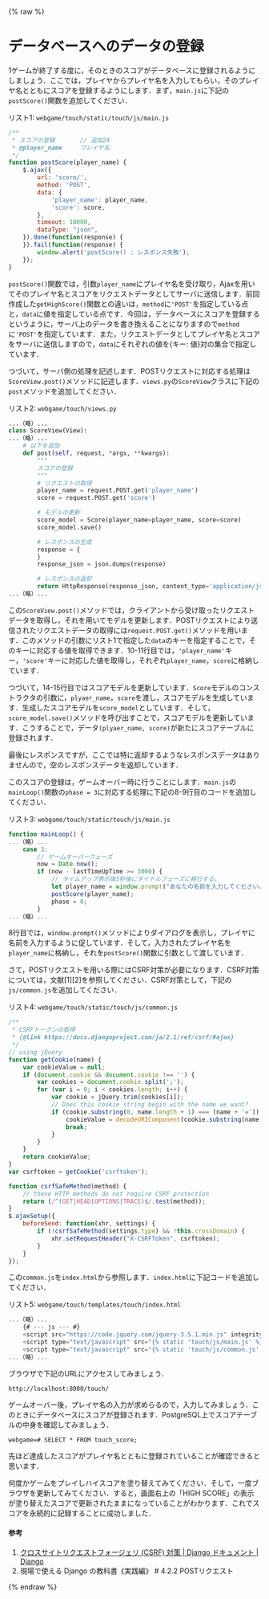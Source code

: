 {% raw %}

# データベースへのデータの登録

1ゲームが終了する度に，そのときのスコアがデータベースに登録されるようにしましょう．ここでは，プレイヤからプレイヤ名を入力してもらい，そのプレイヤ名とともにスコアを登録するようにします．まず，`main.js`に下記の`postScore()`関数を追加してください．

リスト1: `webgame/touch/static/touch/js/main.js`
```js
/**
 * スコアの登録       // 追加24
 * @player_name		プレイヤ名
 */
function postScore(player_name) {
    $.ajax({
        url: 'score/',
        method: 'POST',
        data: {
            'player_name': player_name,
            'score': score,
        },
        timeout: 10000,
        dataType: "json",
    }).done(function(response) {
    }).fail(function(response) {
        window.alert('postScore() : レスポンス失敗');
    });
}
```

`postScore()`関数では，引数`player_name`にプレイヤ名を受け取り，Ajaxを用いてそのプレイヤ名とスコアをリクエストデータとしてサーバに送信します．前回作成した`getHighScore()`関数との違いは，`method`に`'POST'`を指定している点と，`data`に値を指定している点です．今回は，データベースにスコアを登録するというように，サーバ上のデータを書き換えることになりますので`method`に`'POST'`を指定しています．また，リクエストデータとしてプレイヤ名とスコアをサーバに送信しますので，`data`にそれぞれの値を{キー: 値}対の集合で指定しています．

つづいて，サーバ側の処理を記述します．POSTリクエストに対応する処理は`ScoreView.post()`メソッドに記述します．`views.py`の`ScoreView`クラスに下記の`post`メソッドを追加してください．

リスト2: `webgame/touch/views.py`
```py
...（略）...
class ScoreView(View):
...（略）...
	# 以下を追加
    def post(self, request, *args, **kwargs):
        """
        スコアの登録
        """
        # リクエストの取得
        player_name = request.POST.get('player_name')
        score = request.POST.get('score')

        # モデルの更新
        score_model = Score(player_name=player_name, score=score)
        score_model.save()

        # レスポンスの生成
        response = {
        }
        response_json = json.dumps(response)

        # レスポンスの返却
        return HttpResponse(response_json, content_type='application/json')
...（略）...
```

この`ScoreView.post()`メソッドでは，クライアントから受け取ったリクエストデータを取得し，それを用いてモデルを更新します．POSTリクエストにより送信されたリクエストデータの取得には`request.POST.get()`メソッドを用います．このメソッドの引数にリスト1で指定した`data`のキーを指定することで，そのキーに対応する値を取得できます．10-11行目では，`'player_name'`キー，`'score'`キーに対応した値を取得し，それぞれ`player_name`，`score`に格納しています．

つづいて，14-15行目ではスコアモデルを更新しています．`Score`モデルのコンストラクタの引数に，`plyaer_name`，`score`を渡し，スコアモデルを生成しています．生成したスコアモデルを`score_model`としています．そして，`score_model.save()`メソッドを呼び出すことで，スコアモデルを更新しています．こうすることで，データ`(plyaer_name, score)`が新たにスコアテーブルに登録されます．

最後にレスポンスですが，ここでは特に返却するようなレスポンスデータはありませんので，空のレスポンスデータを返却しています．

このスコアの登録は，ゲームオーバー時に行うことにします．`main.js`の`mainLoop()`関数の`phase = 3`に対応する処理に下記の8-9行目のコードを追加してください．

リスト3: `webgame/touch/static/touch/js/main.js`
```js
function mainLoop() {
...（略）...
    case 3:
        // ゲームオーバーフェーズ
        now = Date.now();
        if (now - lastTimeUpTime >= 3000) {
            // タイムアップ表示後3秒後にタイトルフェーズに移行する。
            let player_name = window.prompt("あなたの名前を入力してください。");		// 追加
            postScore(player_name);                                        				// 追加
            phase = 0;
        }
...（略）...
```

8行目では，`window.prompt()`メソッドによりダイアログを表示し，プレイヤに名前を入力するように促しています．そして，入力されたプレイヤ名を`player_name`に格納し，それを`postScore()`関数に引数として渡しています．

さて，POSTリクエストを用いる際にはCSRF対策が必要になります．CSRF対策については，文献[1][2]を参照してください．CSRF対策として，下記の`js/common.js`を追加してください．

リスト4: `webgame/touch/static/touch/js/common.js`
```js
/**
 * CSRFトークンの取得
 * {@link https://docs.djangoproject.com/ja/2.1/ref/csrf/#ajax}
 */
// using jQuery
function getCookie(name) {
    var cookieValue = null;
    if (document.cookie && document.cookie !== '') {
        var cookies = document.cookie.split(';');
        for (var i = 0; i < cookies.length; i++) {
            var cookie = jQuery.trim(cookies[i]);
            // Does this cookie string begin with the name we want?
            if (cookie.substring(0, name.length + 1) === (name + '=')) {
                cookieValue = decodeURIComponent(cookie.substring(name.length + 1));
                break;
            }
        }
    }
    return cookieValue;
}
var csrftoken = getCookie('csrftoken');

function csrfSafeMethod(method) {
    // these HTTP methods do not require CSRF protection
    return (/^(GET|HEAD|OPTIONS|TRACE)$/.test(method));
}
$.ajaxSetup({
    beforeSend: function(xhr, settings) {
        if (!csrfSafeMethod(settings.type) && !this.crossDomain) {
            xhr.setRequestHeader("X-CSRFToken", csrftoken);
        }
    }
});
```

この`common.js`を`index.html`から参照します．`index.html`に下記コードを追加してください．

リスト5: `webgame/touch/templates/touch/index.html`
```js
...（略）...
    {# --- js --- #}
    <script src="https://code.jquery.com/jquery-3.5.1.min.js" integrity="sha256-9/aliU8dGd2tb6OSsuzixeV4y/faTqgFtohetphbbj0=" crossorigin="anonymous"></script>
    <script type="text/javascript" src="{% static 'touch/js/main.js' %}"></script>
    <script type="text/javascript" src="{% static 'touch/js/common.js' %}"></script>     <!-- 追加 -->
...（略）...
```

ブラウザで下記のURLにアクセスしてみましょう．

`http://localhost:8000/touch/`

ゲームオーバー後，プレイヤ名の入力が求めらるので，入力してみましょう．このときにデータベースにスコアが登録されます．PostgreSQL上でスコアテーブルの中身を確認してみましょう．

```pgsql
webgame=# SELECT * FROM touch_score;
```

先ほど達成したスコアがプレイヤ名とともに登録されていることが確認できると思います．

何度かゲームをプレイしハイスコアを塗り替えてみてください．そして，一度ブラウザを更新してみてください．すると，画面右上の「HIGH SCORE」の表示が塗り替えたスコアで更新されたままになっていることがわかります．これでスコアを永続的に記録することに成功しました．

#### 参考
1. [クロスサイトリクエストフォージェリ (CSRF) 対策 | Django ドキュメント | Django](https://docs.djangoproject.com/ja/3.2/ref/csrf/#module-django.middleware.csrf)
1. 現場で使える Django の教科書《実践編》 # 4.2.2 POSTリクエスト

{% endraw %}
